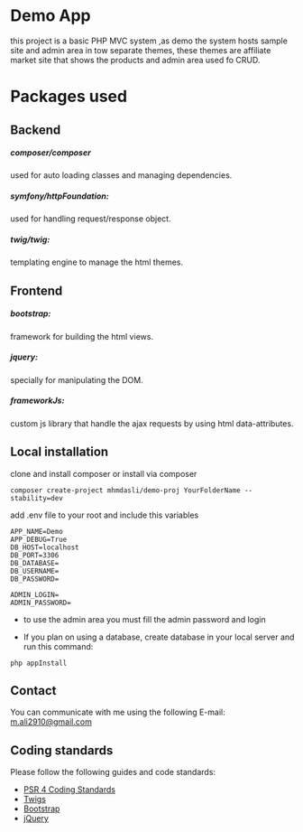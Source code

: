 
# Demo App
this project is a basic PHP MVC system ,as demo the system
 hosts sample site and admin area in tow separate themes, these themes are affiliate market site that shows the products and admin area used fo CRUD.


# Packages used

## Backend
##### composer/composer
used for auto loading classes and managing dependencies.

##### symfony/httpFoundation: 
used for handling request/response object.

##### twig/twig: 
templating engine to manage the html themes.

## Frontend
##### bootstrap:
 framework for building the html views.
 
##### jquery:
 specially for manipulating the DOM.
 
##### frameworkJs:
 custom js library that handle the ajax requests by using html data-attributes.  

## Local installation
clone and install composer  or install via composer 
``` composer log
composer create-project mhmdasli/demo-proj YourFolderName --stability=dev
```

add .env file to your root and include this variables
```.dotenv
APP_NAME=Demo
APP_DEBUG=True
DB_HOST=localhost
DB_PORT=3306
DB_DATABASE=
DB_USERNAME=
DB_PASSWORD=

ADMIN_LOGIN=
ADMIN_PASSWORD=
```
* to use the admin area you must fill the admin password and login

* If you plan on using a database, create database in your local server and run this command:

```shell
php appInstall
```

## Contact

You can communicate with me using the following E-mail: m.ali2910@gmail.com

## Coding standards

Please follow the following guides and code standards:

* [PSR 4 Coding Standards](https://github.com/php-fig/fig-standards/blob/master/accepted/PSR-4-autoloader.md)
* [Twigs](https://twig.symfony.com/)
* [Bootstrap](https://getbootstrap.com/)
* [jQuery](https://jquery.com/)
